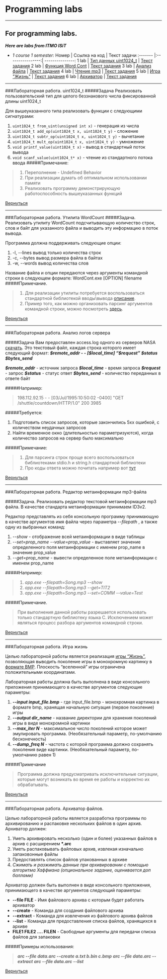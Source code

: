 # Programming labs
***
## For programming labs.

**_Here are labs from ITMO ISiT_**
- _1 course 1 semester:_
    Номер | Ссылка на код | Текст задачи
    :------- |:----------------:| ---------------:
    1 lab | [Тип данных uint1024_t](https://github.com/EllaSlep/Programming/blob/main/uint1024_t.c) | [Текст задания](#uint1024_t) <a id="up1"></a>
    2 lab | [Функция Word Cont](https://github.com/EllaSlep/Programming/blob/main/uint1024_t.c) | [Текст задания](#WordCont) <a id="up2"></a>
    3 lab | [Анализ файла](https://github.com/EllaSlep/Programming/blob/main/analiz2.c) | [Текст задания](#Analiz) <a id="up3"></a>
    4 lab | [Чтение mp3](https://github.com/EllaSlep/Programming/blob/main/mp3_reader2.c) | [Текст задания](#mp3_reader) <a id="up4"></a>
    5 lab | [Игра "Жизнь"](https://github.com/EllaSlep/Programming/blob/main/Life.c) | [Текст задания](#Life) <a id="up5"></a>
    6 lab | [Архиватор]() | [Текст задания](#arc) <a id="up6"></a>

***
<a id="uint1024_t"></a>
###Лабораторная работа. uint1024_t
#####Задача
Реализовать пользовательский тип для целого беззнакового числа фиксированной длины uint1024_t

Для вышеуказанного типа реализовать функции с следующими сигнатурами:
1. `uint1024_t from_uint(unsigned int x)` - генерация из числа
2. `uint1024_t add_op(uint1024_t x, uint1024_t y)` - сложение
3. `uint1024_t subtr_op(uint1024_t x, uint1024_t y)` - вычетание
4. `uint1024_t mult_op(uint1024_t x, uint1024_t y)` - умножение
5. `void printf_value(uint1024_t x)` - вывод в стандартный поток вывода
6. `void scanf_value(uint1024_t* x)` - чтение из стандартного потока ввода
#####Примечание:
>1. Переполнение - Undefined Behavior
>2. При реализации думать об оптимальном использовании памяти
>3. Реализовать программу демонстрирующую работоспособность вышеуказанных функций

[Вернуться](#up1)

***
<a id="WordCont"></a>
###Лабораторная работа. Утилита WordCount
#####Задача.
Реализовать утилиту WordCount подсчитывающую количество строк, слов и байт для указанного файла и выводить эту информацию в поток вывода.

Программа должна поддерживать следующие опции:
1. -l, --lines вывод только количества строк
2. -c, --bytes вывод размера файла в байтах
3. -w, --words вывод количества слов

Название файла и опции передаются через аргументы командной строки в следующем формате:
WordCont.exe [OPTION] filename
#####Примечание.
>1. Для реализации утилиты потребуется воспользоваться стандартной библиотекой вводы\вывода [описание](https://en.cppreference.com/w/c/io).
>2. Пример того, как можно организовать парсинг аргументов командной строки, можно посмотреть [здесь](https://www.cplusplus.com/articles/DEN36Up4/).

[Вернуться](#up2)

***

<a id="Analiz"></a>
###Лабораторная работа. Анализ логов сервера

#####Задача
Вам предоставлен access.log одного из серверов NASA [скачать](https://drive.google.com/file/d/1jjzMocc0Rn9TqkK_51Oo93Fy78KYnm2i/view).
Это текстовый файл, каждая строка которого имеет следующий формат:
___\$remote_addr - - [\$local_time] “\$request” \$status \$bytes_send___

___\$remote_addr___ - источник запроса
___\$local_time___ - время запроса
___\$request___ - запрос
___\$status___ - статус ответ
___\$bytes_send___ - количество переданных в ответе байт

#####Например:
>198.112.92.15 - - [03/Jul/1995:10:50:02 -0400] "GET /shuttle/countdown/HTTP/1.0" 200 3985

#####Требуется:
1. Подготовить список запросов, которые закончились 5xx ошибкой, с количеством неудачных запросов
2. Найти временное окно (длительностью параметризуются), когда количество запросов на сервер было максимально

#####Примечание:
>1. Для парсинга строк проще всего воспользоваться библиотеками stdio.h и string.h стандартной библиотеки
>2. Про коды ответа можно почитать например вот [тут](https://en.wikipedia.org/wiki/List_of_HTTP_status_codes)

[Вернуться](#up3)

***

<a id="mp3_reader"></a>
###Лабораторная работа. Редактор метаинформации mp3-файла

#####Задача.
Реализовать редактор текстовой метаинформации mp3 файла. В качестве стандарта метаинформации принимаем ID3v2.

Редактор представлять из себя консольную программу принимающую в качестве аргументов имя файла через параметра _--filepath_ , а также одну из выбранных команд:
1. _--show_ - отображение всей метаинформации в виде таблицы
2. _--set=prop_name --value=prop_value_ - выставляет значение определенного поля метаинформации с именем prop_name в значение prop_value
3. _--get=prop_name_ - вывести определенное поле метаинформации с именем prop_name

#####Например:
>1. _app.exe --filepath=Song.mp3 --show_
>2. _app.exe --filepath=Song.mp3 --get=TIT2_
>3. _app.exe --filepath=Song.mp3 --set=COMM --value=Test_

#####Примечание.
>При выполнения данной работы разрешается использовать только стандартную библиотеку языка С. Исключением может являться процесс разбора аргументов командной строки.

[Вернуться](#up4)
***

<a id="Life"></a>
###Лабораторная работа. Игра жизнь

Целью лабораторной работы является реализация [игры “Жизнь”](https://en.wikipedia.org/wiki/Conway%27s_Game_of_Life), позволяющая выводить поколение игры в монохромную картинку в [формате BMP](https://en.wikipedia.org/wiki/BMP_file_format). Плоскость “вселенной” игры ограничена положительными координатами.

Лабораторная работы должна быть выполнена в виде консольного приложения принимающего в качестве аргументов следующие параметры:
1. ___--input input_file.bmp___ - где input_file.bmp - монохромная картинка в формате bmp, хранящая начальную ситуация (первое поколение) игры
2. ___--output dir_name___ - название директории для хранения поколений игры в виде монохромной картинки
3. ___--max_iter N___ - максимальное число поколений которое может эмулировать программа. (Необязательный параметр, по-умолчанию бесконечность)
4. ___--dump_freq N___ - частота с которой программа должно сохранять поколения виде картинки. (Необязательный параметр, по-умолчанию равен 1)

#####Примечание
>Программа должна предусматривать исключительные ситуации, которые могут возникать во время ее работы и корректно их обрабатывать.

[Вернуться](#up5)

***

<a id="arc"></a>
###Лабораторная работа. Архиватор файлов.

Целью лабораторной работы является разработка программы по архивированию и распаковке нескольких файлов в один архив. Архиватор должен:
1. Уметь архивировать несколько (один и более) указанных файлов в архив с расширением __*.arc__
2. Уметь распаковывать файловых архив, извлекая изначально запаковонные файлы
3. Предоставлять список файлов упакованных в архиве
4. _Сжимать и разжимать данные при архивировании с помощью алгоритма Хаффмана (опциональное задание, оценивается доп баллами)_

Архиватор должен быть выполнен в виде консольного приложения, принимающего в качестве аргументов следующий параметры:
- **--file FILE** - Имя файлового архива с которым будет работать архиватор
- **--create** - Команда для создания файлового архива
- **--extract** - Команда для извлечения из файлового архива файлов
- -**-list** - Команда для предоставления списка файлов, хранящихся в архиве
- **FILE1 FILE2 .... FILEN** - Свободные аргументы для передачи списка файлов для запаковки

#####Примеры использования:
>___arc --file data.arc --create a.txt b.bin c.bmp___
>___arc --file data.arc --extract___
>___arc --file data.arc --list___

[Вернуться](#up6)